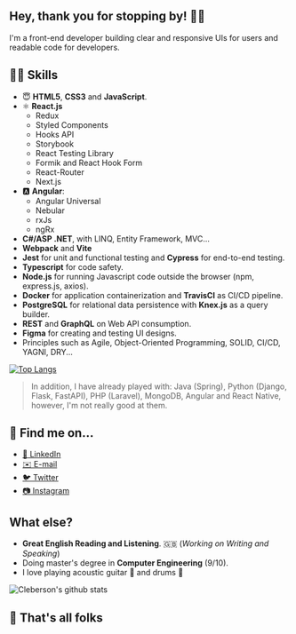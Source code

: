## Hey, thank you for stopping by! 🙋‍♂️
I'm a front-end developer building clear and responsive UIs for users and readable code for developers.

## 👨‍💻 Skills
- 😇 **HTML5**, **CSS3** and **JavaScript**.
- ⚛️ **React.js** 
	- Redux
	- Styled Components
	- Hooks API
	- Storybook
	- React Testing Library
	- Formik and React Hook Form
	- React-Router
	- Next.js
- 🅰️ **Angular**:
	- Angular Universal
	- Nebular
	- rxJs
	- ngRx
- **C#/ASP .NET**, with LINQ, Entity Framework, MVC...
- **Webpack** and **Vite**
- **Jest** for unit and functional testing and **Cypress** for end-to-end testing.
- **Typescript** for code safety.
- **Node.js** for running Javascript code outside the browser (npm, express.js, axios).
- **Docker** for application containerization and **TravisCI** as CI/CD pipeline.
- **PostgreSQL** for relational data persistence with **Knex.js** as a query builder.
- **REST** and **GraphQL** on Web API consumption.
-  **Figma** for creating and testing UI designs.
- Principles such as Agile, Object-Oriented Programming, SOLID, CI/CD, YAGNI, DRY... 

[![Top Langs](https://github-readme-stats.vercel.app/api/top-langs/?username=cleberson-dev&layout=compact&bg_color=151515&title_color=fff&text_color=9f9f9f)](https://github.com/anuraghazra/github-readme-stats)
> In addition, I have already played with: Java (Spring), Python (Django, Flask, FastAPI), PHP (Laravel), MongoDB, Angular and React Native, however, I'm not really good at them.

## 🧐 Find me on...
- [👔 LinkedIn](https://www.linkedin.com/in/clebersondev/)
- [✉️ E-mail](mailto:cleberson.dev@gmail.com)
- [🐦 Twitter](https://twitter.com/clebersondev)
- [📷 Instagram](http://instagram.com/cleberson.io)


## What else?
- **Great English Reading and Listening**. 🇬🇧 (_Working on Writing and Speaking_)
- Doing master's degree in **Computer Engineering** (9/10).
- I love playing acoustic guitar 🎸 and drums 🥁

![Cleberson's github stats](https://github-readme-stats.vercel.app/api?username=cleberson-dev&show_icons=true&title_color=fff&icon_color=79ff97&text_color=9f9f9f&bg_color=151515)

## 🐰 That's all folks
